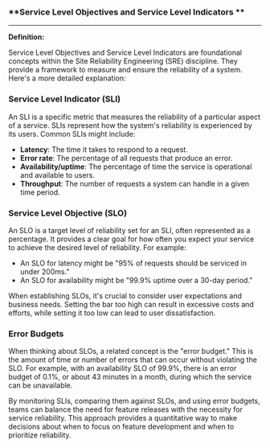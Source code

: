 ### **Service Level Objectives and Service Level Indicators **

---

**Definition:**  

Service Level Objectives and Service Level Indicators are foundational concepts within the Site Reliability Engineering (SRE) discipline. They provide a framework to measure and ensure the reliability of a system. Here's a more detailed explanation:

### Service Level Indicator (SLI)
An SLI is a specific metric that measures the reliability of a particular aspect of a service. SLIs represent how the system's reliability is experienced by its users. Common SLIs might include:
- **Latency**: The time it takes to respond to a request.
- **Error rate**: The percentage of all requests that produce an error.
- **Availability/uptime**: The percentage of time the service is operational and available to users.
- **Throughput**: The number of requests a system can handle in a given time period.

### Service Level Objective (SLO)
An SLO is a target level of reliability set for an SLI, often represented as a percentage. It provides a clear goal for how often you expect your service to achieve the desired level of reliability. For example:
- An SLO for latency might be "95% of requests should be serviced in under 200ms."
- An SLO for availability might be "99.9% uptime over a 30-day period."

When establishing SLOs, it's crucial to consider user expectations and business needs. Setting the bar too high can result in excessive costs and efforts, while setting it too low can lead to user dissatisfaction.

### Error Budgets
When thinking about SLOs, a related concept is the "error budget." This is the amount of time or number of errors that can occur without violating the SLO. For example, with an availability SLO of 99.9%, there is an error budget of 0.1%, or about 43 minutes in a month, during which the service can be unavailable.

By monitoring SLIs, comparing them against SLOs, and using error budgets, teams can balance the need for feature releases with the necessity for service reliability. This approach provides a quantitative way to make decisions about when to focus on feature development and when to prioritize reliability.